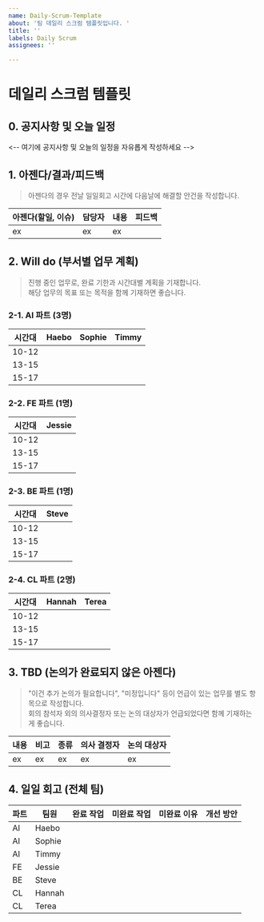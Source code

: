 ```yaml
---
name: Daily-Scrum-Template
about: '팀 데일리 스크럼 템플릿입니다. '
title: ''
labels: Daily Scrum
assignees: ''

---
```


# 데일리 스크럼 템플릿

## 0. 공지사항 및 오늘 일정
<-- 여기에 공지사항 및 오늘의 일정을 자유롭게 작성하세요 -->


## 1. 아젠다/결과/피드백
> 아젠다의 경우 전날 일일회고 시간에 다음날에 해결할 안건을 작성합니다. 

| 아젠다(할일, 이슈) | 담당자 | 내용 | 피드백 |
|-------------------|--------|------|--------|
| ex | ex | ex | |

## 2. Will do (부서별 업무 계획)
> 진행 중인 업무로, 완료 기한과 시간대별 계획을 기재합니다.  
> 해당 업무의 목표 또는 목적을 함께 기재하면 좋습니다.

### 2-1. AI 파트 (3명)

| 시간대 | Haebo | Sophie | Timmy |
|--------|-------|--------|-------|
| 10-12 | | | |
| 13-15 | | | |
| 15-17 | | | |

### 2-2. FE 파트 (1명)

| 시간대 | Jessie |
|--------|--------|
| 10-12 | |
| 13-15 | |
| 15-17 | |

### 2-3. BE 파트 (1명)

| 시간대 | Steve |
|--------|-------|
| 10-12 | |
| 13-15 | |
| 15-17 | |

### 2-4. CL 파트 (2명)

| 시간대 | Hannah | Terea |
|--------|--------|-------|
| 10-12 | | |
| 13-15 | | |
| 15-17 | | |

## 3. TBD (논의가 완료되지 않은 아젠다)
> "이건 추가 논의가 필요합니다", "미정입니다" 등이 언급이 있는 업무를 별도 항목으로 작성합니다.  
> 회의 참석자 외의 의사결정자 또는 논의 대상자가 언급되었다면 함께 기재하는 게 좋습니다.

| 내용 | 비고 | 종류 | 의사 결정자 | 논의 대상자 |
|------|------|------|------------|------------|
| ex | ex | ex | ex | ex |

## 4. 일일 회고 (전체 팀)

| 파트 | 팀원 | 완료 작업 | 미완료 작업 | 미완료 이유 | 개선 방안 |
|------|------|-----------|------------|------------|----------|
| AI | Haebo | | | | |
| AI | Sophie | | | | |
| AI | Timmy | | | | |
| FE | Jessie | | | | |
| BE | Steve | | | | |
| CL | Hannah | | | | |
| CL | Terea | | | | |
